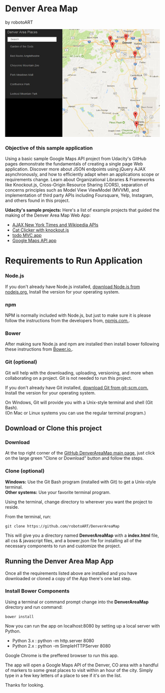 # Denver Area Map
by robotoART

![alt text](./images/DenverAreaMapApp.JPG)
### Objective of this sample application
Using a basic sample Google Maps API project from Udacity's GitHub pages demonstrate the fundamentals of creating a single page Web application. Discover more about JSON endpoints using jQuery AJAX asynchronously, and how to efficiently adapt when an applications scope or requirements change. Learn about Organizational Libraries & Frameworks like Knockout.js, Cross-Origin Resource Sharing (CORS), separation of concerns principles such as Model View ViewModel (MVVM), and implementation of third party APIs including Foursquare, Yelp, Instagram, and others found in this project.

**Udacity's sample projects:** Here's a list of example projects that guided the making of the Denver Area Map Web App:

* [AJAX New York Times and Wikipedia APIs](https://www.udacity.com/api/nodes/3137588543/supplemental_media/udacity-ajax-completezip/download)
* [Cat Clicker with knockout.js](https://github.com/udacity/ud989-cat-clicker-ko-starter)
* [todo MVC app](https://github.com/udacity/ud989-todo-app)
* [Google Maps API app](https://github.com/udacity/ud864)

# Requirements to Run Application

### Node.js

If you don't already have Node.js installed, [download Node.js from nodejs.org.](https://nodejs.org/en/download/) Install the version for your operating system.

### npm

NPM is normally included with Node.js, but just to make sure it is please follow the instructions from the developers from, [npmjs.com.](https://www.npmjs.com/get-npm).

### Bower

After making sure Node.js and npm are installed then install bower following these instructions from [Bower.io.](https://bower.io/).

### Git (optional)

Git will help with the downloading, uploading, versioning, and more when collaborating on a project. Git is not needed to run this project.

If you don't already have Git installed, [download Git from git-scm.com.](http://git-scm.com/downloads) Install the version for your operating system.

On Windows, Git will provide you with a Unix-style terminal and shell (Git Bash).  
(On Mac or Linux systems you can use the regular terminal program.)


## Download or Clone this project

### Download
At the top right corner of the [GitHub DenverAreaMap main page](https://github.com/robotoART/DenverAreaMap), just click on the large green "Clone or Download" button and follow the steps.

### Clone (optional)
**Windows:** Use the Git Bash program (installed with Git) to get a Unix-style terminal.  
**Other systems:** Use your favorite terminal program.

Using the terminal, change directory to wherever you want the project to reside.

From the terminal, run:

    git clone https://github.com/robotoART/DenverAreaMap

This will give you a directory named **DenverAreaMap** with a **index.html** file, all css & javascript files, and a bower.json file for installing all of the necessary components to run and customize the project.

## Running the Denver Area Map App
Once all the requirements listed above are installed and you have downloaded or cloned a copy of the App there's one last step.

### Install Bower Components
Using a terminal or command prompt change into the **DenverAreaMap** directory and run command:

    bower install

Now you can run the app on localhost:8080 by setting up a local server with Python.

* Python 3.x :    python -m http.server 8080
* Python 2.x :    python -m SimpleHTTPServer 8080

Google Chrome is the preffered browser to run this app.

The app will open a Google Maps API of the Denver, CO area with a handful of markers to some great places to visit within an hour of the city. Simply type in a few key letters of a place to see if it's on the list.

Thanks for looking.
